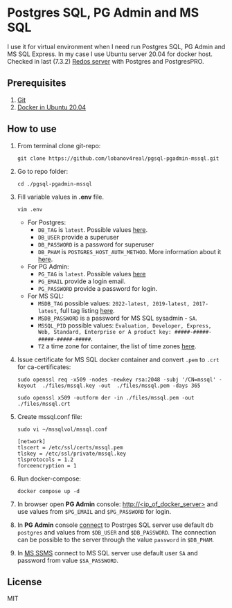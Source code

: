 # Postgres SQL, PG Admin and MS SQL

I use it for virtual environment when I need run Postgres SQL, PG Admin and MS SQL Express. In my case I use Ubuntu server 20.04 for docker host.
Checked in last (7.3.2) [Redos server](https://redos.red-soft.ru/product/downloads/) with Postgres and PostgresPRO.

## Prerequisites

1. [Git](https://git-scm.com/downloads)
2. [Docker in Ubuntu 20.04](https://github.com/lobanov4real/installation-guiedes/blob/main/install_docker_ubuntu_20-04.md)

## How to use

1. From terminal clone git-repo:

    ```shell
    git clone https://github.com/lobanov4real/pgsql-pgadmin-mssql.git
    ```

2. Go to repo folder:

    ```shell
    cd ./pgsql-pgadmin-mssql
    ```

3. Fill variable values in **.env** file.

    ```shell
    vim .env
    ```

    * For Postgres:
        * `DB_TAG` is `latest`. Possible values [here](https://hub.docker.com/_/postgres).
        * `DB_USER` provide a superuser
        * `DB_PASSWORD` is a password for superuser
        * `DB_PHAM` is `POSTGRES_HOST_AUTH_METHOD`. More information about it [here](https://hub.docker.com/_/postgres).
    * For PG Admin:
        * `PG_TAG` is `latest`. Possible values [here](https://www.pgadmin.org/docs/pgadmin4/latest/container_deployment.html)
        * `PG_EMAIL` provide a login email.
        * `PG_PASSWORD` provide a password for login.
    * For MS SQL:
        * `MSDB_TAG` possible values: `2022-latest, 2019-latest, 2017-latest`, full tag listing [here](https://hub.docker.com/_/microsoft-mssql-server).
        * `MSDB_PASSWORD` is a password for MS SQL sysadmin - `SA`.
        * `MSSQL_PID` possible values: `Evaluation, Developer, Express, Web, Standard, Enterprise or A product key: #####-#####-#####-#####-#####`.
        * `TZ` a time zone for container, the list of time zones [here](<https://en.wikipedia.org/wiki/List_of_tz_database_time_zones#List>).

4. Issue certificate for MS SQL docker container and convert `.pem` to `.crt` for ca-certificates:

    ```shell
    sudo openssl req -x509 -nodes -newkey rsa:2048 -subj '/CN=mssql' -keyout  ./files/mssql.key -out  ./files/mssql.pem -days 365
    ```

    ```shell
    sudo openssl x509 -outform der -in ./files/mssql.pem -out ./files/mssql.crt
    ```

5. Create mssql.conf file:

    ```shell
    sudo vi ~/mssqlvol/mssql.conf
    ```

    ```editorconfig
    [network]
    tlscert = /etc/ssl/certs/mssql.pem
    tlskey = /etc/ssl/private/mssql.key
    tlsprotocols = 1.2
    forceencryption = 1
    ```

6. Run docker-compose:

    ```shell
    docker compose up -d
    ```

7. In browser open **PG Admin** console: [http://<ip_of_docker_server>](https://github.com/lobanov4real/pgsql-pgadmin-mssql/blob/master/README.md#how-to-use) and use values from `$PG_EMAIL` and `$PG_PASSWORD` for login.

8. In **PG Admin** console [connect](https://www.pgadmin.org/docs/pgadmin4/development/connecting.html) to Postrges SQL server use default db `postgres` and values from `$DB_USER` and `$DB_PASSWORD`. The connection can be possible to the server through the value ``password`` in `$DB_PHAM`.

9. In [MS SSMS](https://learn.microsoft.com/ru-ru/sql/ssms/download-sql-server-management-studio-ssms?view=sql-server-ver16) connect to MS SQL server use default user `SA` and password from value `$SA_PASSWORD`.

## License

MIT
